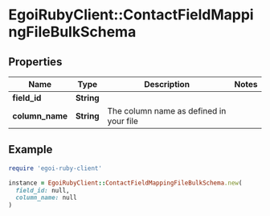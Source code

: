 # EgoiRubyClient::ContactFieldMappingFileBulkSchema

## Properties

| Name | Type | Description | Notes |
| ---- | ---- | ----------- | ----- |
| **field_id** | **String** |  |  |
| **column_name** | **String** | The column name as defined in your file |  |

## Example

```ruby
require 'egoi-ruby-client'

instance = EgoiRubyClient::ContactFieldMappingFileBulkSchema.new(
  field_id: null,
  column_name: null
)
```

